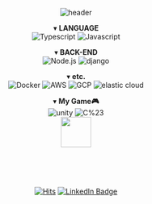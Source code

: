 

<div align=center>
  
  ![header](https://capsule-render.vercel.app/api?type=Waving&color=gradient&height=200&section=header&text=Hi%20there%20👋!&desc=Yesung-Han🧑‍💻's%20GitHub%20Page&fontSize=45&fontAlign=83&fontAlignY=32&descAlign=81&&descAlignY=52)

</div>

<div align=center>
  
▾ **LANGUAGE** <br />
![Typescript](https://img.shields.io/badge/Typescript-black?logo=Typescript)
![Javascript](https://img.shields.io/badge/JavaScript-black?logo=Javascript)

▾ **BACK-END** <br />
![Node.js](https://img.shields.io/badge/Node.js-black?logo=node.js)
![django](https://img.shields.io/badge/django-black?logo=django)
  
▾ **etc.** <br />
![Docker](https://img.shields.io/badge/Docker-black?logo=Docker)
![AWS](https://img.shields.io/badge/AWS-black?logo=Amazon)
![GCP](https://img.shields.io/badge/GCP-black?logo=Google)
![elastic cloud](https://img.shields.io/badge/elasticsearch-black?logo=elasticsearch)

  
▾ **My Game🎮** <br />
![unity](https://img.shields.io/badge/unity-black?logo=unity)
![C%23](https://img.shields.io/badge/C%23-black)
<br />
<a href="https://play.google.com/store/apps/details?id=com.RocketNo9.TetTetBlock" alt="TetTetBlock">
  <img src="https://play-lh.googleusercontent.com/VJvsB0TOlCaWsJlXcbRqJWGlF_NYjow8Ui6JVrYvN9R38TxHi3OrSo8_QStUOZbxLRhk=w480-h960-rw" width="60" height="60" />
</a>
<br />
<br />

</div>
  
<div align=center>
  
</div>

<br/>
<br/>

<div align=center>
  
  [![Hits](https://hits.seeyoufarm.com/api/count/incr/badge.svg?url=https%3A%2F%2Fgithub.com%2FYesung-Han&count_bg=%2379C83D&title_bg=%23555555&icon=&icon_color=%23E7E7E7&title=hits&edge_flat=false)](https://hits.seeyoufarm.com)
  [![LinkedIn Badge](https://img.shields.io/badge/Linkedin-1877f2?style=flat-square&logo=linkedin&logoColor=white&link=https://www.linkedin.com/in/yesung-han-87045419a/)](https://www.linkedin.com/in/yesung-han-87045419a/)
</div>
